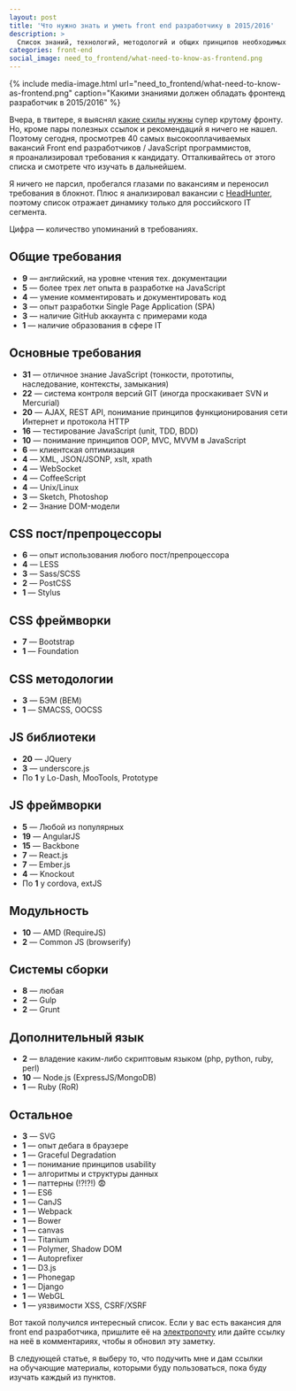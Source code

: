 ```yaml
---
layout: post
title: 'Что нужно знать и уметь front end разработчику в 2015/2016'
description: >
  Список знаний, технологий, методологий и общих принципов необходимых хорошему front end разработчику в 2015/2016 году.
categories: front-end
social_image: need_to_frontend/what-need-to-know-as-frontend.png
---
```


{%
	include media-image.html
	url="need_to_frontend/what-need-to-know-as-frontend.png"
	caption="Какими знаниями должен обладать фронтенд разработчик в 2015/2016"
%}

Вчера, в твитере, я выяснял <a href="https://twitter.com/ymatuhin/status/626380078721683457">какие скилы нужны</a> супер крутому фронту. Но, кроме пары полезных ссылок и рекомендаций я ничего не нашел. Поэтому сегодня, просмотрев 40 самых высокооплачиваемых вакансий Front end разработчиков / JavaScript программистов, я проанализировал требования к кандидату. Отталкивайтесь от этого списка и смотрете что изучать в дальнейшем.

<!-- more -->

Я ничего не парсил, пробегался глазами по вакансиям и переносил требования в блокнот. Плюс я анализировал вакансии с <a href="http://hh.ru/" rel="nofollow">HeadHunter</a>, поэтому список отражает динамику только для российского IT сегмента.

Цифра — количество упоминаний в требованиях.

## Общие требования

<ul class="listn">
    <li><b>9</b> — английский, на уровне чтения тех. документации</li>
    <li><b>5</b> — более трех лет опыта в разработке на JavaScript</li>
    <li><b>4</b> — умение комментировать и документировать код</li>
    <li><b>3</b> — опыт разработки Single Page Application (SPA)</li>
    <li><b>3</b> — наличие GitHub аккаунта с примерами кода</li>
    <li><b>1</b> — наличие образования в сфере IT</li>
</ul>

## Основные требования

<ul class="listn">
    <li><b>31</b> — отличное знание JavaScript (тонкости, прототипы, наследование, контексты, замыкания)</li>
    <li><b>22</b> — система контроля версий GIT (иногда проскакивает SVN и Mercurial)</li>
    <li><b>20</b> — AJAX, REST API, понимание принципов функционирования сети Интернет и протокола HTTP</li>
    <li><b>16</b> — тестирование JavaScript (unit, TDD, BDD)</li>
    <li><b>10</b> — понимание принципов OOP, MVC, MVVM в JavaScript</li>
    <li><b>6</b> — клиентская оптимизация</li>
    <li><b>4</b> — XML, JSON/JSONP, xslt, xpath</li>
    <li><b>4</b> — WebSocket</li>
    <li><b>4</b> — CoffeeScript</li>
    <li><b>4</b> — Unix/Linux</li>
    <li><b>3</b> — Sketch, Photoshop</li>
    <li><b>2</b> — Знание DOM-модели</li>
</ul>

## CSS пост/препроцессоры

<ul class="listn">
    <li><b>6</b> — опыт использования любого пост/препроцессора</li>
    <li><b>4</b> — LESS</li>
    <li><b>3</b> — Sass/SCSS</li>
    <li><b>2</b> — PostCSS</li>
    <li><b>1</b> — Stylus</li>
</ul>

## CSS фреймворки

<ul class="listn">
    <li><b>7</b> — Bootstrap</li>
    <li><b>1</b> — Foundation</li>
</ul>

## CSS методологии

<ul class="listn">
    <li><b>3</b> — БЭМ (BEM)</li>
    <li><b>1</b> — SMACSS, OOCSS</li>
</ul>

## JS библиотеки

<ul class="listn">
    <li><b>20</b> — JQuery</li>
    <li><b>3</b> — underscore.js</li>
    <li>По <b>1</b> у Lo-Dash, MooTools, Prototype</li>
</ul>

## JS фреймворки

<ul class="listn">
    <li><b>5</b> — Любой из популярных</li>
    <li><b>19</b> — AngularJS</li>
    <li><b>15</b> — Backbone</li>
    <li><b>7</b> — React.js</li>
    <li><b>7</b> — Ember.js</li>
    <li><b>4</b> — Knockout</li>
    <li>По <b>1</b> у cordova, extJS</li>
</ul>


## Модульность

<ul class="listn">
    <li><b>10</b> — AMD (RequireJS)</li>
    <li><b>2</b> — Common JS (browserify)</li>
</ul>

## Системы сборки

<ul class="listn">
    <li><b>8</b> — любая</li>
    <li><b>2</b> — Gulp</li>
    <li><b>2</b> — Grunt</li>
</ul>


## Дополнительный язык

<ul class="listn">
    <li><b>2</b> — владение каким-либо скриптовым языком (php, python, ruby, perl)</li>
    <li><b>10</b> — Node.js (ExpressJS/MongoDB)</li>
    <li><b>1</b> — Ruby (RoR)</li>
</ul>


## Остальное

<ul class="listn">
    <li><b>3</b> — SVG</li>
    <li><b>1</b> — опыт дебага в браузере</li>
    <li><b>1</b> — Graceful Degradation</li>
    <li><b>1</b> — понимание принципов usability</li>
    <li><b>1</b> — алгоритмы и структуры данных</li>
    <li><b>1</b> — паттерны (!?!?!) 😨</li>
    <li><b>1</b> — ES6</li>
    <li><b>1</b> — CanJS</li>
    <li><b>1</b> — Webpack</li>
    <li><b>1</b> — Bower</li>
    <li><b>1</b> — canvas</li>
    <li><b>1</b> — Titanium</li>
    <li><b>1</b> — Polymer, Shadow DOM</li>
    <li><b>1</b> — Autoprefixer</li>
    <li><b>1</b> — D3.js</li>
    <li><b>1</b> — Phonegap</li>
    <li><b>1</b> — Django</li>
    <li><b>1</b> — WebGL</li>
    <li><b>1</b> — уязвимости XSS, CSRF/XSRF</li>
</ul>

Вот такой получился интересный список. Если у вас есть вакансия для front end разработчика, пришлите её на <a href="mailto:ymatuhin@yandex.ru?subject=Вакансия для дополнения статьи">электропочту</a> или дайте ссылку на неё в комментариях, чтобы я обновил эту заметку.

В следующей статье, я выберу то, что подучить мне и дам ссылки на обучающие материалы, которыми буду пользоваться, пока буду изучать каждый из пунктов.
